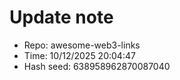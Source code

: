 ﻿# Update note
- Repo: awesome-web3-links
- Time: 10/12/2025 20:04:47
- Hash seed: 638958962870087040
